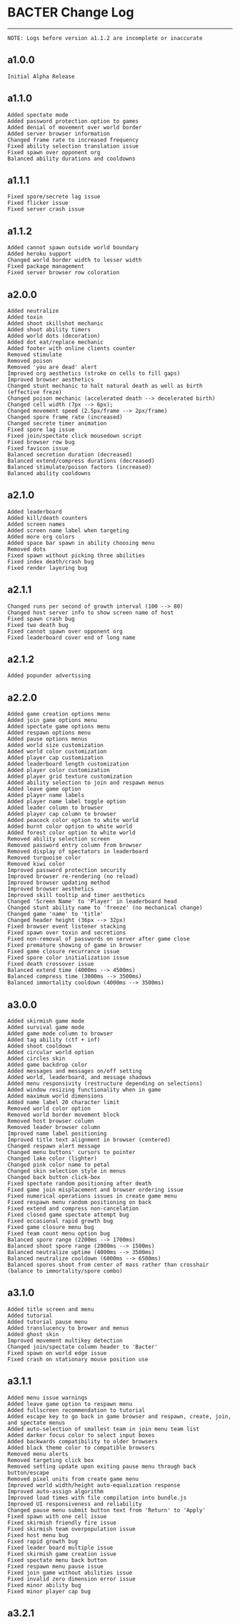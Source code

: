 # BACTER Change Log
---
	NOTE: Logs before version a1.1.2 are incomplete or inaccurate

## a1.0.0
	Initial Alpha Release

## a1.1.0
	Added spectate mode
	Added password protection option to games
	Added denial of movement over world border
	Added server browser information
	Changed frame rate to increased frequency
	Fixed ability selection translation issue
	Fixed spawn over opponent org
	Balanced ability durations and cooldowns

## a1.1.1
	Fixed spore/secrete lag issue
	Fixed flicker issue
	Fixed server crash issue

## a1.1.2
	Added cannot spawn outside world boundary
	Added heroku support
	Changed world border width to lesser width
	Fixed package management
	Fixed server browser row coloration

## a2.0.0
	Added neutralize
	Added toxin
	Added shoot skillshot mechanic
	Added shoot ability timers
	Added world dots (decoration)
	Added dot eat/replace mechanic
	Added footer with online clients counter
	Removed stimulate
	Removed poison
	Removed 'you are dead' alert
	Improved org aesthetics (stroke on cells to fill gaps)
	Improved browser aesthetics
	Changed stunt mechanic to halt natural death as well as birth (effective freze)
	Changed poison mechanic (accelerated death --> decelerated birth)
	Changed cell width (7px --> 6px);
	Changed movement speed (2.5px/frame --> 2px/frame)
	Changed spore frame rate (increased)
	Changed secrete timer animation
	Fixed spore lag issue
	Fixed join/spectate click mousedown script
	Fixed browser row bug
	Fixed favicon issue
	Balanced secretion duration (decreased)
	Balanced extend/compress durations (decreased)
	Balanced stimulate/poison factors (increased)
	Balanced ability cooldowns

## a2.1.0
	Added leaderboard
	Added kill/death counters
	Added screen names
	Added screen name label when targeting
	Added more org colors
	Added space bar spawn in ability choosing menu
	Removed dots
	Fixed spawn without picking three abilities
	Fixed index death/crash bug
	Fixed render layering bug

## a2.1.1
	Changed runs per second of growth interval (100 --> 80)
	Changed host server info to show screen name of host
	Fixed spawn crash bug
	Fixed two death bug
	Fixed cannot spawn over opponent org
	Fixed leaderboard cover end of long name

## a2.1.2
	Added popunder advertising

## a2.2.0
	Added game creation options menu
	Added join game options menu
	Added spectate game options menu
	Added respawn options menu
	Added pause options menus
	Added world size customization
	Added world color customization
	Added player cap customization
	Added leaderboard length customization
	Added player color customization
	Added player grid texture customization
	Added ability selection to join and respawn menus
	Added leave game option
	Added player name labels
	Added player name label toggle option
	Added leader column to browser
	Added player cap column to browser
	Added peacock color option to white world
	Added burnt color option to white world
	Added forest color option to white world
	Removed ability selection screen
	Removed password entry column from browser
	Removed display of spectators in leaderboard
	Removed turquoise color
	Removed kiwi color
	Improved password protection security
	Improved browser re-rendering (no reload)
	Improved browser updating method
	Improved browser aesthetics
	Improved skill tooltip and timer aesthetics
	Changed 'Screen Name' to 'Player' in leaderboard head
	Changed stunt ability name to 'freeze' (no mechanical change)
	Changed game 'name' to 'title'
	Changed header height (36px --> 32px)
	Fixed browser event listener stacking
	Fixed spawn over toxin and secretions
	Fixed non-removal of passwords on server after game close
	Fixed premature showing of game in browser
	Fixed game closure recurrance issue
	Fixed spore color initialization issue
	Fixed death crossover issue
	Balanced extend time (4000ms --> 4500ms)
	Balanced compress time (3000ms --> 3500ms)
	Balanced immortality cooldown (4000ms --> 3500ms)

## a3.0.0
	Added skirmish game mode
	Added survival game mode
	Added game mode column to browser
	Added tag ability (ctf + inf)
	Added shoot cooldown
	Added circular world option
	Added circles skin
	Added game backdrop color
	Added messages and messages on/off setting
	Added world, leaderboard, and message shadows
	Added menu responsivity (restructure depending on selections)
	Added window resizing functionality when in game
	Added maximum world dimensions
	Added name label 20 character limit
	Removed world color option
	Removed world border movement block
	Removed host browser column
	Removed leader browser column
	Improved name label positioning
	Improved title text alignment in browser (centered)
	Changed respawn alert message
	Changed menu buttons' cursors to pointer
	Changed lake color (lighter)
	Changed pink color name to petal
	Changed skin selection style in menus
	Changed back button click-box
	Fixed spectate random positioning after death
	Fixed game join misplacement and browser ordering issue
	Fixed numerical operations issues in create game menu
	Fixed respawn menu random positioning on back
	Fixed extend and compress non-cancelation
	Fixed closed game spectate attempt bug
	Fixed occasional rapid growth bug
	Fixed game closure menu bug
	Fixed team count menu option bug
	Balanced spore range (2200ms --> 1700ms)
	Balanced shoot spore range (2000ms --> 1500ms)
	Balanced neutralize uptime (4000ms --> 3500ms)
	Balanced neutralize cooldown (6000ms --> 6500ms)
	Balanced spores shoot from center of mass rather than crosshair (balance to immortality/spore combo)

## a3.1.0
	Added title screen and menu
	Added tutorial
	Added tutorial pause menu
	Added translucency to brower and menus
	Added ghost skin
	Improved movement multikey detection
	Changed join/spectate column header to 'Bacter'
	Fixed spawn on world edge issue
	Fixed crash on stationary mouse position use

## a3.1.1
	Added menu issue warnings
	Added leave game option to respawn menu
	Added fullscreen recommendation to tutorial
	Added escape key to go back in game browser and respawn, create, join, and spectate menus
	Added auto-selection of smallest team in join menu team list
	Added darker focus color to select input boxes
	Added backwards compatibility to older browsers
	Added black theme color to compatible browsers
	Removed menu alerts
	Removed targeting click box
	Removed setting update upon exiting pause menu through back button/escape
	Removed pixel units from create game menu
	Improved world width/height auto-equalization response
	Improved auto-assign algorithm
	Improved load times with file compilation into bundle.js
	Improved UI responsiveness and reliability
	Changed pause menu submit button text from 'Return' to 'Apply'
	Fixed spawn with one cell issue
	Fixed skirmish friendly fire issue
	Fixed skirmish team overpopulation issue
	Fixed host menu bug
	Fixed rapid growth bug
	Fixed leader board multiple issue
	Fixed skirmish game creation issue
	Fixed spectate menu back button
	Fixed respawn menu pause issue
	Fixed join game without abilities issue
	Fixed invalid zero dimension error issue
	Fixed minor ability bug
	Fixed minor player cap bug

## a3.2.1